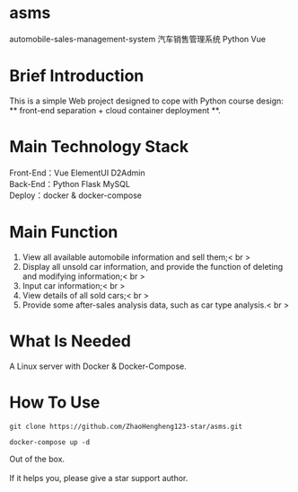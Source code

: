 # asms
automobile-sales-management-system 汽车销售管理系统 Python Vue

# Brief Introduction
This is a simple Web project designed to cope with Python course design: ** front-end separation + cloud container deployment **.

# Main Technology Stack
Front-End：Vue  ElementUI  D2Admin<br>
Back-End：Python   Flask   MySQL<br>
Deploy：docker & docker-compose

# Main Function
1. View all available automobile information and sell them;< br >
2. Display all unsold car information, and provide the function of deleting and modifying information;< br >
3. Input car information;< br >
4. View details of all sold cars;< br >
5. Provide some after-sales analysis data, such as car type analysis.< br >

# What Is Needed
A Linux server with Docker & Docker-Compose.

# How To Use
```
git clone https://github.com/ZhaoHengheng123-star/asms.git

docker-compose up -d
```
Out of the box.
<br><br>
If it helps you, please give a star support author.
